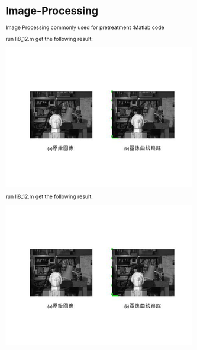 # Image-Processing
Image Processing commonly used for pretreatment :Matlab code

run li8_12.m get the following result:

![li8_12_result](./img/li812result.jpg)

run li8_12.m get the following result:

![li8_13_result](./img/li813result.jpg)
